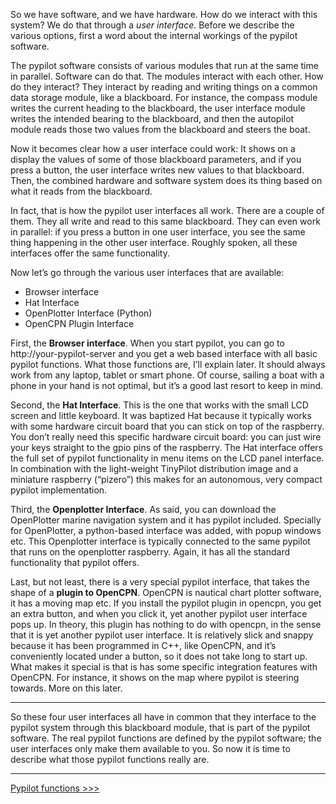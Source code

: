 So we have software, and we have hardware. How do we interact with this system? We do that through a _user interface_. Before we describe the various options, first a word about the internal workings of the pypilot software.

The pypilot software consists of various modules that run at the same time in parallel. Software can do that. The modules interact with each other. How do they interact? They interact by reading and writing things on a common data storage module, like a blackboard. For instance, the compass module writes the current heading to the blackboard, the user interface module writes the intended bearing to the blackboard, and then the autopilot module reads those two values from the blackboard and steers the boat.

Now it becomes clear how a user interface could work: It shows on a display the values of some of those blackboard parameters, and if you press a button, the user interface writes new values to that blackboard. Then, the combined hardware and software system does its thing based on what it reads from the blackboard.

In fact, that is how the pypilot user interfaces all work. There are a couple of them. They all write and read to this same blackboard. They can even work in parallel: if you press a button in one user interface, you see the same thing happening in the other user interface. Roughly spoken, all these interfaces offer the same functionality.

Now let’s go through the various user interfaces that are available:
* Browser interface
* Hat Interface
* OpenPlotter Interface (Python)
* OpenCPN Plugin Interface

First, the **Browser interface**. When you start pypilot, you can go to http://your-pypilot-server and you get a web based interface with all basic pypilot functions. What those functions are, I’ll explain later. It should always work from any laptop, tablet or smart phone. Of course, sailing a boat with a phone in your hand is not optimal, but it’s a good last resort to keep in mind.

Second, the **Hat Interface**. This is the one that works with the small LCD screen and little keyboard. It was baptized Hat because it typically works with some hardware circuit board that you can stick on top of the raspberry. You don’t really need this specific hardware circuit board: you can just wire your keys straight to the gpio pins of the raspberry. The Hat interface offers the full set of pypilot functionality in menu items on the LCD panel interface. In combination with the light-weight TinyPilot distribution image and a miniature raspberry (“pizero”) this makes for an autonomous, very compact pypilot implementation.

Third, the **Openplotter Interface**. As said, you can download the OpenPlotter marine navigation system and it has pypilot included. Specially for OpenPlotter, a python-based interface was added, with popup windows etc. This Openplotter interface is typically connected to the same pypilot that runs on the openplotter raspberry. Again, it has all the standard functionality that pypilot offers. 

Last, but not least, there is a very special pypilot interface, that takes the shape of a **plugin to OpenCPN**. OpenCPN is nautical chart plotter software, it has a moving map etc. If you install the pypilot plugin in opencpn, you get an extra button, and when you click it, yet another pypilot user interface pops up. In theory, this plugin has nothing to do with opencpn, in the sense that it is yet another pypilot user interface. It is relatively slick and snappy because it has been programmed in C++, like OpenCPN, and it’s conveniently located under a button, so it does not take long to start up. What makes it special is that is has some specific integration features with OpenCPN. For instance, it shows on the map where pypilot is steering towards. More on this later.

***

So these four user interfaces all have in common that they interface to the pypilot system through this blackboard module, that is part of the pypilot software. The real pypilot functions are defined by the pypilot software; the user interfaces only make them available to you. So now it is time to describe what those pypilot functions really are.

***
[Pypilot functions >>>](Pypilot-functions.md)
